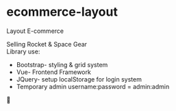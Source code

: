 # ecommerce-layout
Layout E-commerce

Selling Rocket & Space Gear  
Library use:  
- Bootstrap- styling & grid system
- Vue- Frontend Framework
- JQuery- setup localStorage for login system
- Temporary admin username:password = admin:admin

:rocket: